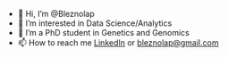 - 👋 Hi, I’m @Bleznolap
- 👀 I’m interested in Data Science/Analytics
- 🌱 I’m a PhD student in Genetics and Genomics
- 📫 How to reach me [LinkedIn](https://www.linkedin.com/in/blessing-olabosoye) or bleznolap@gmail.com


<!---
Bleznolap/Bleznolap is a ✨ special ✨ repository because its `README.md` (this file) appears on your GitHub profile.
You can click the Preview link to take a look at your changes.
--->
